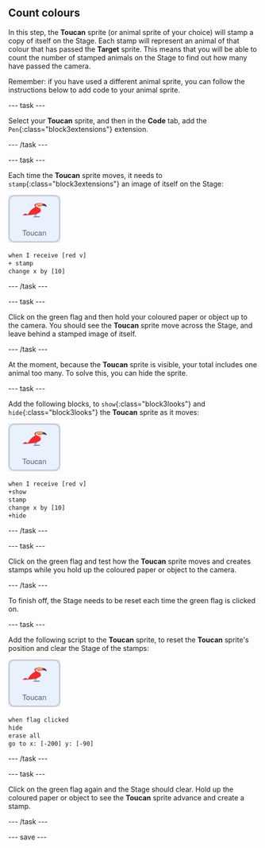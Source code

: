## Count colours

In this step, the **Toucan** sprite (or animal sprite of your choice) will stamp a copy of itself on the Stage. Each stamp will represent an animal of that colour that has passed the **Target** sprite. This means that you will be able to count the number of stamped animals on the Stage to find out how many have passed the camera.

Remember: if you have used a different animal sprite, you can follow the instructions below to add code to your animal sprite.

--- task ---

Select your **Toucan** sprite, and then in the **Code** tab, add the `Pen`{:class="block3extensions"} extension.

--- /task ---

--- task ---

Each time the **Toucan** sprite moves, it needs to `stamp`{:class="block3extensions"} an image of itself on the Stage:

![image of the toucan sprite](images/animal-sprite.png)

```blocks3
when I receive [red v]
+ stamp
change x by [10]
```
--- /task ---

--- task ---

Click on the green flag and then hold your coloured paper or object up to the camera. You should see the **Toucan** sprite move across the Stage, and leave behind a stamped image of itself.

--- /task ---

At the moment, because the **Toucan** sprite is visible, your total includes one animal too many. To solve this, you can hide the sprite.

--- task ---

Add the following blocks, to `show`{:class="block3looks"} and `hide`{:class="block3looks"} the **Toucan** sprite as it moves:

![image of the toucan sprite](images/animal-sprite.png)

```blocks3
when I receive [red v]
+show
stamp
change x by [10]
+hide
```

--- /task ---

--- task ---

Click on the green flag and test how the **Toucan** sprite moves and creates stamps while you hold up the coloured paper or object to the camera.

--- /task ---

To finish off, the Stage needs to be reset each time the green flag is clicked on.


--- task ---

Add the following script to the **Toucan** sprite, to reset the **Toucan** sprite's position and clear the Stage of the stamps:

![image of the toucan sprite](images/animal-sprite.png)

```blocks3
when flag clicked
hide
erase all
go to x: [-200] y: [-90]
```

--- /task ---

--- task ---

Click on the green flag again and the Stage should clear. Hold up the coloured paper or object to see the **Toucan** sprite advance and create a stamp.

--- /task ---

--- save ---
